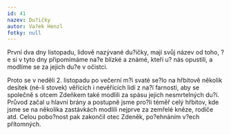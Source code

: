 ```yaml
---
id: 41
nazev: Du?ičky
autor: Va?ek Henzl
fotky: null
---
```

První dva dny listopadu, lidově nazývané du?ičky, mají svůj název od toho, ?e si v tyto dny připomímáme na?e blízké a známé, kteří u? nás opustili, a modlíme se za jejich du?e v očistci.<p>
Proto se v neděli 2. listopadu po večerní m?i svaté se?lo na hřbitově několik desítek (né-li stovek) věřících i nevěřících lidí z na?í farnosti, aby se společně s otcem Zdeňkem také modlili za spásu jejich nesmrtelných du?í. Průvod začal u hlavní brány a postupně jsme pro?li téměř celý hřbitov, kde jsme se na několika zastávkách modlili nejprve za zemřelé kněze, rodiče atd. Celou pobo?nost pak zakončil otec Zdeněk, po?ehnáním v?ech přítomných.
